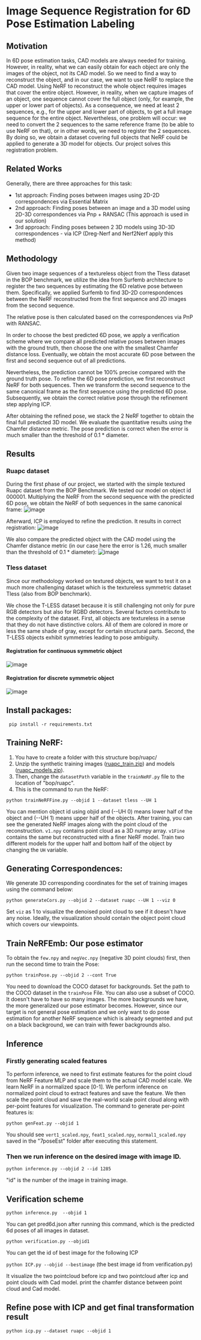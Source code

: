 # Image Sequence Registration for 6D Pose Estimation Labeling

## Motivation
In 6D pose estimation tasks, CAD models are always needed for training. However, in reality, what we can easily obtain for each object are only the images of the object, not its CAD model. So we need to find a way to reconstruct the object, and in our case, we want to use NeRF to replace the CAD model. Using NeRF to reconstruct the whole object requires images that cover the entire object. However, in reality, when we capture images of an object, one sequence cannot cover the full object (only, for example, the upper or lower part of objects). As a consequence, we need at least 2 sequences, e.g., for the upper and lower part of objects, to get a full image sequence for the entire object. Nevertheless, one problem will occur: we need to convert the 2 sequences to the same reference frame (to be able to use NeRF on that), or in other words, we need to register the 2 sequences. By doing so, we obtain a dataset covering full objects that NeRF could be applied to generate a 3D model for objects. Our project solves this registration problem.

## Related Works
Generally, there are three approaches for this task:
- 1st approach: Finding poses between images using 2D-2D correspondences via Essential Matrix
- 2nd approach: Finding poses between an image and a 3D model using 2D-3D correspondences via Pnp + RANSAC (This approach is used in our solution)
- 3rd approach: Finding poses between 2 3D models using 3D-3D correspondences - via ICP (Dreg-Nerf and Nerf2Nerf apply this method)

## Methodology
Given two image sequences of a textureless object from the Tless dataset in the BOP benchmark, we utilize the idea from Surfemb architecture to register the two sequences by estimating the 6D relative pose between them. Specifically, we applied Surfemb to find 3D-2D correspondences between the NeRF reconstructed from the first sequence and 2D images from the second sequence.

The relative pose is then calculated based on the correspondences via PnP with RANSAC.

In order to choose the best predicted 6D pose, we apply a verification scheme where we compare all predicted relative poses between images with the ground truth, then choose the one with the smallest Chamfer distance loss. Eventually, we obtain the most accurate 6D pose between the first and second sequence out of all predictions.

Nevertheless, the prediction cannot be 100% precise compared with the ground truth pose. To refine the 6D pose prediction, we first reconstruct NeRF for both sequences. Then we transform the second sequence to the same canonical frame as the first sequence using the predicted 6D pose. Subsequently, we obtain the correct relative pose through the refinement step applying ICP.

After obtaining the refined pose, we stack the 2 NeRF together to obtain the final full predicted 3D model. We evaluate the quantitative results using the Chamfer distance metric. The pose prediction is correct when the error is much smaller than the threshold of 0.1 * diameter.

## Results

### Ruapc dataset

During the first phase of our project, we started with the simple textured Ruapc dataset from the BOP Benchmark. We tested our model on object id 000001. Multiplying the NeRF from the second sequence with the predicted 6D pose, we obtain the NeRF of both sequences in the same canonical frame:
![image](https://github.com/Kudo510/ImageSequenceRegistrationfor6DPoseEstimationLabeling/assets/68633914/ada8e112-6bd2-43e7-85f9-007fd3681569)

Afterward, ICP is employed to refine the prediction. It results in correct registration:
![image](https://github.com/Kudo510/ImageSequenceRegistrationfor6DPoseEstimationLabeling/assets/68633914/c58c12c7-b26a-482b-8690-8913259d8286)

We also compare the predicted object with the CAD model using the Chamfer distance metric (in our case here the error is 1.26, much smaller than the threshold of 0.1 * diameter):
![image](https://github.com/Kudo510/ImageSequenceRegistrationfor6DPoseEstimationLabeling/assets/68633914/0dff6c47-a77f-4850-9546-ed41fe0aa084)

### Tless dataset

Since our methodology worked on textured objects, we want to test it on a much more challenging dataset which is the textureless symmetric dataset Tless (also from BOP benchmark).

We chose the T-LESS dataset because it is still challenging not only for pure RGB detectors but also for RGBD detectors. Several factors contribute to the complexity of the dataset. First, all objects are textureless in a sense that they do not have distinctive colors. All of them are colored in more or less the same shade of gray, except for certain structural parts. Second, the T-LESS objects exhibit symmetries leading to pose ambiguity.

#### Registration for continuous symmetric object
![image](https://github.com/Kudo510/ImageSequenceRegistrationfor6DPoseEstimationLabeling/assets/68633914/36e1fc8e-b774-4097-b22d-dc188f6c7889)

#### Registration for discrete symmetric object
![image](https://github.com/Kudo510/ImageSequenceRegistrationfor6DPoseEstimationLabeling/assets/68633914/efd7dd8b-bce3-4f0a-81b3-c719dc943441)

## Install packages:

``` pip install -r requirements.txt```

## Training NeRF:
1. You have to create a folder with this structure bop/ruapc/
2. Unzip the synthetic training images ([ruapc_train.zip](https://bop.felk.cvut.cz/media/data/bop_datasets/ruapc_train.zip)) and models ([ruapc_models.zip](https://bop.felk.cvut.cz/media/data/bop_datasets/ruapc_models.zip)).
3. Then, change the `datasetPath` variable in the `trainNeRF.py` file to the location of "bop/ruapc".
4. This is the command to run the NeRF:

``` python trainNeRFFine.py --objid 1 --dataset tless --UH 1 ```

You can mention object id using objid and (--UH 0) means lower half of the object and (--UH 1) means upper half of the objects. After training, you can see the generated NeRF images along with the point cloud of the reconstruction. `v1.npy` contains point cloud as a 3D numpy array. `v1Fine` contains the same but reconstructed with a finer NeRF model. Train two different models for the upper half and bottom half of the object by changing the `UH` variable.

## Generating Correspondences:
We generate 3D corresponding coordinates for the set of training images using the command below:

``` python generateCors.py --objid 2 --dataset ruapc --UH 1 --viz 0 ```

Set `viz` as 1 to visualize the denoised point cloud to see if it doesn't have any noise. Ideally, the visualization should contain the object point cloud which covers our viewpoints.

## Train NeRFEmb: Our pose estimator
To obtain the `few.npy` and `negVec.npy` (negative 3D point clouds) first, then run the second time to train the Pose:

``` python trainPose.py --objid 2 --cont True ```

You need to download the COCO dataset for backgrounds. Set the path to the COCO dataset in the `trainPose` File. You can also use a subset of COCO. It doesn't have to have so many images. The more backgrounds we have, the more generalized our pose estimator becomes. However, since our target is not general pose estimation and we only want to do pose estimation for another NeRF sequence which is already segmented and put on a black background, we can train with fewer backgrounds also.

## Inference
### Firstly generating scaled features
To perform inference, we need to first estimate features for the point cloud from NeRF Feature MLP and scale them to the actual CAD model scale. We learn NeRF in a normalized space [0-1]. We perform inference on normalized point cloud to extract features and save the feature. We then scale the point cloud and save the real-world scale point cloud along with per-point features for visualization. The command to generate per-point features is:

``` python genFeat.py --objid 1 ```

You should see `vert1_scaled.npy`, `feat1_scaled.npy`, `normal1_scaled.npy` saved in the "7poseEst" folder after executing this statement.

### Then we run inference on the desired image with image ID.

``` python inference.py --objid 2 --id 1285 ```

"id" is the number of the image in training image.

## Verification scheme

``` python inference.py  --objid 1 ```

You can get pred6d.json after running this command, which is the predicted 6d poses of all images in dataset.

``` python verification.py --objid1 ```

You can get the id of best image for the following ICP

``` python ICP.py --objid --bestimage ``` (the best image id from verification.py)

It visualize the two pointcloud before icp and two pointcloud after icp and point clouds with Cad model. print the chamfer distance between point cloud and Cad model.

## Refine pose with ICP and get final transformation result

``` python icp.py --dataset ruapc --objid 1  ```


